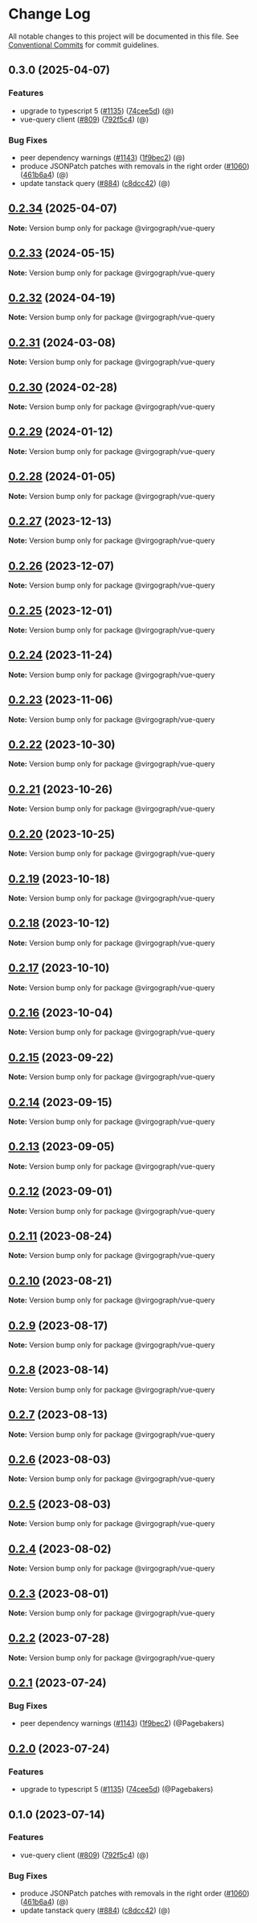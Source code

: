 # Change Log

All notable changes to this project will be documented in this file.
See [Conventional Commits](https://conventionalcommits.org) for commit guidelines.

## 0.3.0 (2025-04-07)

### Features

* upgrade to typescript 5 ([#1135](https://github.com/andreik-n2/bff-sdk/issues/1135)) ([74cee5d](https://github.com/andreik-n2/bff-sdk/commit/74cee5db3ae8865d2bf1f1d7ab5c67fccbeeb798)) (@)
* vue-query client ([#809](https://github.com/andreik-n2/bff-sdk/issues/809)) ([792f5c4](https://github.com/andreik-n2/bff-sdk/commit/792f5c4c0f26fa1e0107fa76a09cc3c95599dc44)) (@)

### Bug Fixes

* peer dependency warnings ([#1143](https://github.com/andreik-n2/bff-sdk/issues/1143)) ([1f9bec2](https://github.com/andreik-n2/bff-sdk/commit/1f9bec236179322697c20124e53615c8976d96e5)) (@)
* produce JSONPatch patches with removals in the right order ([#1060](https://github.com/andreik-n2/bff-sdk/issues/1060)) ([461b6a4](https://github.com/andreik-n2/bff-sdk/commit/461b6a446a59f3b81e01a1840f151f716e138416)) (@)
* update tanstack query ([#884](https://github.com/andreik-n2/bff-sdk/issues/884)) ([c8dcc42](https://github.com/andreik-n2/bff-sdk/commit/c8dcc42526af696df2636b7e861c227feb03a872)) (@)

## [0.2.34](https://github.com/andreik-n2/bff-sdk/compare/@virgograph/vue-query@0.2.33...@virgograph/vue-query@0.2.34) (2025-04-07)

**Note:** Version bump only for package @virgograph/vue-query

## [0.2.33](https://github.com/wundergraph/wundergraph/compare/@virgograph/vue-query@0.2.32...@virgograph/vue-query@0.2.33) (2024-05-15)

**Note:** Version bump only for package @virgograph/vue-query

## [0.2.32](https://github.com/wundergraph/wundergraph/compare/@virgograph/vue-query@0.2.31...@virgograph/vue-query@0.2.32) (2024-04-19)

**Note:** Version bump only for package @virgograph/vue-query

## [0.2.31](https://github.com/wundergraph/wundergraph/compare/@virgograph/vue-query@0.2.30...@virgograph/vue-query@0.2.31) (2024-03-08)

**Note:** Version bump only for package @virgograph/vue-query

## [0.2.30](https://github.com/wundergraph/wundergraph/compare/@virgograph/vue-query@0.2.29...@virgograph/vue-query@0.2.30) (2024-02-28)

**Note:** Version bump only for package @virgograph/vue-query

## [0.2.29](https://github.com/wundergraph/wundergraph/compare/@virgograph/vue-query@0.2.28...@virgograph/vue-query@0.2.29) (2024-01-12)

**Note:** Version bump only for package @virgograph/vue-query

## [0.2.28](https://github.com/wundergraph/wundergraph/compare/@virgograph/vue-query@0.2.27...@virgograph/vue-query@0.2.28) (2024-01-05)

**Note:** Version bump only for package @virgograph/vue-query

## [0.2.27](https://github.com/wundergraph/wundergraph/compare/@virgograph/vue-query@0.2.26...@virgograph/vue-query@0.2.27) (2023-12-13)

**Note:** Version bump only for package @virgograph/vue-query

## [0.2.26](https://github.com/wundergraph/wundergraph/compare/@virgograph/vue-query@0.2.25...@virgograph/vue-query@0.2.26) (2023-12-07)

**Note:** Version bump only for package @virgograph/vue-query

## [0.2.25](https://github.com/wundergraph/wundergraph/compare/@virgograph/vue-query@0.2.24...@virgograph/vue-query@0.2.25) (2023-12-01)

**Note:** Version bump only for package @virgograph/vue-query

## [0.2.24](https://github.com/wundergraph/wundergraph/compare/@virgograph/vue-query@0.2.23...@virgograph/vue-query@0.2.24) (2023-11-24)

**Note:** Version bump only for package @virgograph/vue-query

## [0.2.23](https://github.com/wundergraph/wundergraph/compare/@virgograph/vue-query@0.2.22...@virgograph/vue-query@0.2.23) (2023-11-06)

**Note:** Version bump only for package @virgograph/vue-query

## [0.2.22](https://github.com/wundergraph/wundergraph/compare/@virgograph/vue-query@0.2.21...@virgograph/vue-query@0.2.22) (2023-10-30)

**Note:** Version bump only for package @virgograph/vue-query

## [0.2.21](https://github.com/wundergraph/wundergraph/compare/@virgograph/vue-query@0.2.20...@virgograph/vue-query@0.2.21) (2023-10-26)

**Note:** Version bump only for package @virgograph/vue-query

## [0.2.20](https://github.com/wundergraph/wundergraph/compare/@virgograph/vue-query@0.2.19...@virgograph/vue-query@0.2.20) (2023-10-25)

**Note:** Version bump only for package @virgograph/vue-query

## [0.2.19](https://github.com/wundergraph/wundergraph/compare/@virgograph/vue-query@0.2.18...@virgograph/vue-query@0.2.19) (2023-10-18)

**Note:** Version bump only for package @virgograph/vue-query

## [0.2.18](https://github.com/wundergraph/wundergraph/compare/@virgograph/vue-query@0.2.17...@virgograph/vue-query@0.2.18) (2023-10-12)

**Note:** Version bump only for package @virgograph/vue-query

## [0.2.17](https://github.com/wundergraph/wundergraph/compare/@virgograph/vue-query@0.2.16...@virgograph/vue-query@0.2.17) (2023-10-10)

**Note:** Version bump only for package @virgograph/vue-query

## [0.2.16](https://github.com/wundergraph/wundergraph/compare/@virgograph/vue-query@0.2.15...@virgograph/vue-query@0.2.16) (2023-10-04)

**Note:** Version bump only for package @virgograph/vue-query

## [0.2.15](https://github.com/wundergraph/wundergraph/compare/@virgograph/vue-query@0.2.14...@virgograph/vue-query@0.2.15) (2023-09-22)

**Note:** Version bump only for package @virgograph/vue-query

## [0.2.14](https://github.com/wundergraph/wundergraph/compare/@virgograph/vue-query@0.2.13...@virgograph/vue-query@0.2.14) (2023-09-15)

**Note:** Version bump only for package @virgograph/vue-query

## [0.2.13](https://github.com/wundergraph/wundergraph/compare/@virgograph/vue-query@0.2.12...@virgograph/vue-query@0.2.13) (2023-09-05)

**Note:** Version bump only for package @virgograph/vue-query

## [0.2.12](https://github.com/wundergraph/wundergraph/compare/@virgograph/vue-query@0.2.11...@virgograph/vue-query@0.2.12) (2023-09-01)

**Note:** Version bump only for package @virgograph/vue-query

## [0.2.11](https://github.com/wundergraph/wundergraph/compare/@virgograph/vue-query@0.2.10...@virgograph/vue-query@0.2.11) (2023-08-24)

**Note:** Version bump only for package @virgograph/vue-query

## [0.2.10](https://github.com/wundergraph/wundergraph/compare/@virgograph/vue-query@0.2.9...@virgograph/vue-query@0.2.10) (2023-08-21)

**Note:** Version bump only for package @virgograph/vue-query

## [0.2.9](https://github.com/wundergraph/wundergraph/compare/@virgograph/vue-query@0.2.8...@virgograph/vue-query@0.2.9) (2023-08-17)

**Note:** Version bump only for package @virgograph/vue-query

## [0.2.8](https://github.com/wundergraph/wundergraph/compare/@virgograph/vue-query@0.2.7...@virgograph/vue-query@0.2.8) (2023-08-14)

**Note:** Version bump only for package @virgograph/vue-query

## [0.2.7](https://github.com/wundergraph/wundergraph/compare/@virgograph/vue-query@0.2.6...@virgograph/vue-query@0.2.7) (2023-08-13)

**Note:** Version bump only for package @virgograph/vue-query

## [0.2.6](https://github.com/wundergraph/wundergraph/compare/@virgograph/vue-query@0.2.5...@virgograph/vue-query@0.2.6) (2023-08-03)

**Note:** Version bump only for package @virgograph/vue-query

## [0.2.5](https://github.com/wundergraph/wundergraph/compare/@virgograph/vue-query@0.2.4...@virgograph/vue-query@0.2.5) (2023-08-03)

**Note:** Version bump only for package @virgograph/vue-query

## [0.2.4](https://github.com/wundergraph/wundergraph/compare/@virgograph/vue-query@0.2.3...@virgograph/vue-query@0.2.4) (2023-08-02)

**Note:** Version bump only for package @virgograph/vue-query

## [0.2.3](https://github.com/wundergraph/wundergraph/compare/@virgograph/vue-query@0.2.2...@virgograph/vue-query@0.2.3) (2023-08-01)

**Note:** Version bump only for package @virgograph/vue-query

## [0.2.2](https://github.com/wundergraph/wundergraph/compare/@virgograph/vue-query@0.2.1...@virgograph/vue-query@0.2.2) (2023-07-28)

**Note:** Version bump only for package @virgograph/vue-query

## [0.2.1](https://github.com/wundergraph/wundergraph/compare/@virgograph/vue-query@0.2.0...@virgograph/vue-query@0.2.1) (2023-07-24)

### Bug Fixes

* peer dependency warnings ([#1143](https://github.com/wundergraph/wundergraph/issues/1143)) ([1f9bec2](https://github.com/wundergraph/wundergraph/commit/1f9bec236179322697c20124e53615c8976d96e5)) (@Pagebakers)

## [0.2.0](https://github.com/wundergraph/wundergraph/compare/@virgograph/vue-query@0.1.0...@virgograph/vue-query@0.2.0) (2023-07-24)

### Features

* upgrade to typescript 5 ([#1135](https://github.com/wundergraph/wundergraph/issues/1135)) ([74cee5d](https://github.com/wundergraph/wundergraph/commit/74cee5db3ae8865d2bf1f1d7ab5c67fccbeeb798)) (@Pagebakers)

## 0.1.0 (2023-07-14)

### Features

* vue-query client ([#809](https://github.com/wundergraph/wundergraph/issues/809)) ([792f5c4](https://github.com/wundergraph/wundergraph/commit/792f5c4c0f26fa1e0107fa76a09cc3c95599dc44)) (@)

### Bug Fixes

* produce JSONPatch patches with removals in the right order ([#1060](https://github.com/wundergraph/wundergraph/issues/1060)) ([461b6a4](https://github.com/wundergraph/wundergraph/commit/461b6a446a59f3b81e01a1840f151f716e138416)) (@)
* update tanstack query ([#884](https://github.com/wundergraph/wundergraph/issues/884)) ([c8dcc42](https://github.com/wundergraph/wundergraph/commit/c8dcc42526af696df2636b7e861c227feb03a872)) (@)
